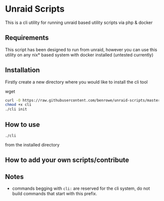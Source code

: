 # Unraid Scripts

This is a cli utility for running unraid based utility scripts via php & docker

## Requirements

This script has been designed to run from unraid, however you can use this utility on any nix* based system with docker installed (untested currently)

## Installation

Firstly create a new directory where you would like to install the cli tool

wget

```bash
curl -O https://raw.githubusercontent.com/benrowe/unraid-scripts/master/cli
chmod +x cli
./cli init
```
## How to use

    ./cli

from the installed directory

## How to add your own scripts/contribute

## Notes

- commands begging with `cli:` are reserved for the cli system, do not build commands that start with this prefix.
